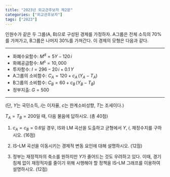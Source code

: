 ```yaml
---
title: "2023년 외교관후보자 제2문"
categories: ["외교관후보자"]
tags: ["2023"]
---
```


인원수가 같은 두 그룹(A, B)으로 구성된 경제를 가정하자. A그룹은 전체 소득의 70%를 가져가고, B그룹은 나머지 30%를 가져간다. 이 경제의 모형은 다음과 같다.

---
- 화폐수요함수: $M^d = 5Y - 120\,i$  
- 화폐공급함수: $M^s = 10{,}000$  
- 투자함수: $I = 296 - 20\,i + 0.1\,Y$  
- A그룹의 소비함수: $C_A = 120 + c_A\,(Y_A - T_A)$  
- B그룹의 소비함수: $C_B = 60 + c_B\,(Y_B - T_B)$  
- 정부지출: $G = 500$  
---

(단, $Y$는 국민소득, $i$는 이자율, $c$는 한계소비성향, $T$는 조세이다.)  

$T_A = T_B = 200$일 때, 다음 물음에 답하시오. (총 40점)

1) $c_A = c_B = 0.6$일 경우, IS와 LM 곡선을 도출하고 균형에서 $Y$, $i$, 재정수지를 구하시오. (16점)

2) IS–LM 곡선을 이동시키는 경제적 변동 요인에 대해 설명하시오. (12점)

3) 정부는 재정적자의 축소를 원하지만 $Y$가 줄어드는 것도 우려하고 있다. 이때, 경기 침체 없이 재정적자를 줄이기 위해 시행해야 할 정책을 IS–LM 그래프를 이용하여 설명하시오. (12점)


